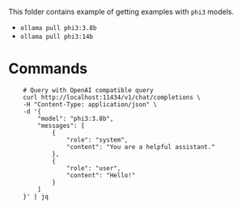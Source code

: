 This folder contains example of getting examples with `phi3` models.

- `ollama pull phi3:3.8b`
- `ollama pull phi3:14b`

# Commands

``` shell
    # Query with OpenAI compatible query
    curl http://localhost:11434/v1/chat/completions \
    -H "Content-Type: application/json" \
    -d '{
        "model": "phi3:3.8b",
        "messages": [
            {
                "role": "system",
                "content": "You are a helpful assistant."
            },
            {
                "role": "user",
                "content": "Hello!"
            }
        ]
    }' | jq
```
